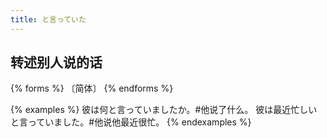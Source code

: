 ```yaml
---
title: と言っていた
---
```


## 转述别人说的话

{% forms %}
〔简体〕
{% endforms %}

{% examples %}
彼は何と言っていましたか。#他说了什么。
彼は最近忙しいと言っていました。#他说他最近很忙。
{% endexamples %}
